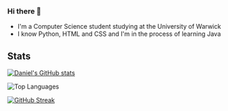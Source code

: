 ### Hi there 👋

- I'm a Computer Science student studying at the University of Warwick
- I know Python, HTML and CSS and I'm in the process of learning Java

## Stats 
[![Daniel's GitHub stats](https://github-readme-stats.vercel.app/api?username=junrsr&show_icons=true&theme=transparent)](https://github.com/anuraghazra/github-readme-stats)

![Top Languages](https://github-readme-stats.vercel.app/api/top-langs/?username=junrsr&layout=compact&theme=transparent)

[![GitHub Streak](https://streak-stats.demolab.com?user=junrsr&theme=transparent&date_format=j%20M%5B%20Y%5D)](https://git.io/streak-stats)
<!--
**junrsr/junrsr** is a ✨ _special_ ✨ repository because its `README.md` (this file) appears on your GitHub profile.

Here are some ideas to get you started:

- 🔭 I’m currently working on ...
- 🌱 I’m currently learning ...
- 👯 I’m looking to collaborate on ...
- 🤔 I’m looking for help with ...
- 💬 Ask me about ...
- 📫 How to reach me: ...
- 😄 Pronouns: ...
- ⚡ Fun fact: ...
-->
